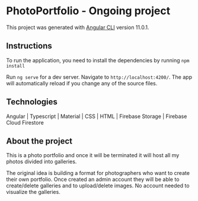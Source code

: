 # PhotoPortfolio - Ongoing project

This project was generated with [Angular CLI](https://github.com/angular/angular-cli) version 11.0.1.

## Instructions

To run the application, you need to install the dependencies by running `npm install`

Run `ng serve` for a dev server. Navigate to `http://localhost:4200/`. The app will automatically reload if you change any of the source files.

## Technologies

Angular | Typescript | Material | CSS | HTML | Firebase Storage | Firebase Cloud Firestore

## About the project

This is a photo portfolio and once it will be terminated it will host all my photos divided into galleries.

The original idea is building a format for photographers who want to create their own portfolio. Once created an admin account they will be able to create/delete galleries and to upload/delete images. No account needed to visualize the galleries.
